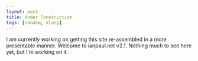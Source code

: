 ```yaml
---
layout: post
title: Under Construction
tags: [random, diary]
---
```


I am currently working on getting this site re-assembled in a more presentable manner. Welcome to ianpaul.net v2.1. Nothing much to see here yet, but I'm working on it.
